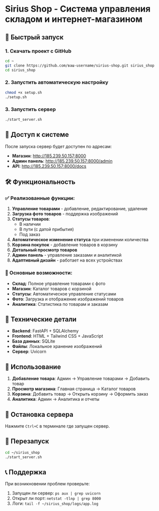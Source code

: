 # Sirius Shop - Система управления складом и интернет-магазином

## 🚀 Быстрый запуск

### 1. Скачать проект с GitHub
```bash
cd ~
git clone https://github.com/ваш-username/sirius-shop.git sirius_shop
cd sirius_shop
```

### 2. Запустить автоматическую настройку
```bash
chmod +x setup.sh
./setup.sh
```

### 3. Запустить сервер
```bash
./start_server.sh
```

## 📍 Доступ к системе

После запуска сервер будет доступен по адресам:
- **Магазин**: http://185.239.50.157:8000
- **Админ панель**: http://185.239.50.157:8000/admin
- **API**: http://185.239.50.157:8000/docs

## 🛠️ Функциональность

### ✅ Реализованные функции:
1. **Управление товарами** - добавление, редактирование, удаление
2. **Загрузка фото товаров** - поддержка изображений
3. **Статусы товаров**:
   - В наличии
   - В пути (с датой прибытия)
   - Под заказ
4. **Автоматическое изменение статуса** при изменении количества
5. **Корзина покупок** - добавление товаров в корзину
6. **Детальный просмотр товаров**
7. **Админ панель** - управление заказами и аналитикой
8. **Адаптивный дизайн** - работает на всех устройствах

### 🎯 Основные возможности:
- **Склад**: Полное управление товарами с фото
- **Магазин**: Каталог товаров с корзиной
- **Статусы**: Автоматическое управление статусами
- **Фото**: Загрузка и отображение изображений товаров
- **Аналитика**: Статистика по товарам и заказам

## 🔧 Технические детали

- **Backend**: FastAPI + SQLAlchemy
- **Frontend**: HTML + Tailwind CSS + JavaScript
- **База данных**: SQLite
- **Файлы**: Локальное хранение изображений
- **Сервер**: Uvicorn

## 📱 Использование

1. **Добавление товара**: Админ → Управление товарами → Добавить товар
2. **Просмотр магазина**: Главная страница → Каталог товаров
3. **Корзина**: Добавить товар → Открыть корзину → Оформить заказ
4. **Аналитика**: Админ → Аналитика и отчеты

## 🛑 Остановка сервера

Нажмите `Ctrl+C` в терминале где запущен сервер.

## 🔄 Перезапуск

```bash
cd ~/sirius_shop
./start_server.sh
```

## 📞 Поддержка

При возникновении проблем проверьте:
1. Запущен ли сервер: `ps aux | grep uvicorn`
2. Открыт ли порт: `netstat -tlnp | grep 8000`
3. Логи: `tail -f ~/sirius_shop/logs/app.log`
